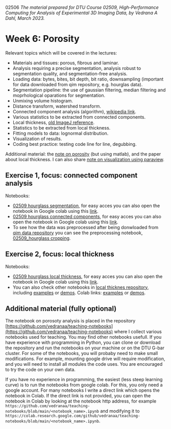 02506
*The material prepared for DTU Course 02509, High-Performance Computing for Analysis of Experimental 3D Imaging Data, by Vedrana A Dahl, March 2023.*

# Week 6: Porosity

Relevant topics which will be covered in the lectures:
- Materials and tissues: porous, fibrous and laminar.
- Analysis requiring a precise segmentation, analysis robust to segmentation quality, and segmentation-free analysis.
- Loading data: bytes, bites, bit depth, bit ratio, downsampling (important for data downloaded from qim repository, e.g. hourglas data).
- Segmentation pipeline: the use of gaussian filtering, median filtering and moprhological oparations for segmentation.
- Unmixing volume histogram.
- Distance transform, watershed transform.
- Connected component analysis (algorithm), [wikipedia link](https://en.wikipedia.org/wiki/Connected-component_labeling).
- Various statistics to be extracted from connected components.
- Local thickness, [old ImageJ reference](https://www.cambridge.org/core/services/aop-cambridge-core/content/view/3E846EB8BD1F5B0E2C3295D891A99E11/S1431927607074430a.pdf/computing_local_thickness_of_3d_structures_with_imagej.pdf).
- Statistics to be extracted from local thickness.
- Fitting models to data: lognormal distribution.
- Visualization of results.
- Coding best practice: testing code line for line, degubbing.

Additional material: the [note on porosity](http://people.compute.dtu.dk/vand/notes/porosity_course_note.pdf) (but using matlab), and the paper about local thickness. I can also share [note on visualization using paraview](http://people.compute.dtu.dk/vand/notes/ParaView_notes.pdf).


## Exercise 1, focus: connected component analysis 
Notebooks:
- [02509 hourglass segmentation](https://github.com/vedranaa/teaching-notebooks/blob/main/02509_hourglass_segmentation.ipynb), for easy acces you can also open the notebook in Google colab using this [link](https://colab.research.google.com/github/vedranaa/teaching-notebooks/blob/main/02509_hourglass_segmentation.ipynb).
- [02509 hourglass connected components](https://github.com/vedranaa/teaching-notebooks/blob/main/02509_hourglass_connected_components.ipynb), for easy acces you can also open the notebook in Google colab using this [link](https://colab.research.google.com/github/vedranaa/teaching-notebooks/blob/main/02509_hourglass_connected_components.ipynb).
- To see how the data was preprocessed after being donwloaded from [qim data repository](https://qim.compute.dtu.dk/data-repository/index.html) you can see the preprocessing notebook, [02509_hourglass cropping](https://github.com/vedranaa/teaching-notebooks/blob/main/02509_hourglass_cropping.ipynb).

## Exercise 2, focus: local thickness
Notebooks:
- [02509 hourglass local thickness](https://github.com/vedranaa/teaching-notebooks/blob/main/02509_hourglass_local_thickness.ipynb), for easy acces you can also open the notebook in Google colab using this [link](https://colab.research.google.com/github/vedranaa/teaching-notebooks/blob/main/02509_hourglass_local_thickness.ipynb).
- You can also check other notebooks in [local thicknes repository](https://github.com/vedranaa/local-thickness), including [examples](https://github.com/vedranaa/local-thickness/blob/main/Examples.ipynb) or [demos](https://github.com/vedranaa/local-thickness/blob/main/Demos.ipynb). Colab links: [examples](https://colab.research.google.com/github/vedranaa/local-thickness/blob/main/Examples.ipynb) or [demos](https://colab.research.google.com/github/vedranaa/local-thickness/blob/main/Demos.ipynb).


## Additional material (fully optional)

The notebook on porosoty analysis is placed in the repository [https://github.com/vedranaa/teaching-notebooks](https://github.com/vedranaa/teaching-notebooks) where I collect various notebooks used for teaching. You may find other notebooks usefull. If you have experience with programming in Python, you can clone or download the repository and run the notebooks on your machine or on the DTU G-bar cluster. For some of the notebooks, you will probaby need to make small modifications. For example, mounting google drive will require modification, and you will need to install all modules the code uses. You are encouraged to try the code on your own data.

If you have no experience in programming, the easiest (less steep learning curve) is to run the notebooks from google colab.  For this, you only need a google account. For many notebooks I write a direct link which opens the notebook in Colab. If the direct link is not provided, you can open the notebook in Colab by looking at the notebook http address, for example `https://github.com/vedranaa/teaching-notebooks/blob/main/<notebook_name>.ipynb` and modifying it to 
`https://colab.research.google.com/github/vedranaa/teaching-notebooks/blob/main/<notebook_name>.ipynb`.


